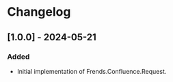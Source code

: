 # Changelog

## [1.0.0] - 2024-05-21

### Added

- Initial implementation of Frends.Confluence.Request.
